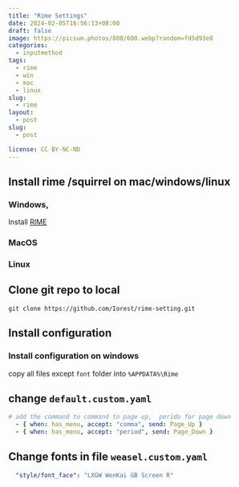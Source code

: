```yaml
---
title: "Rime Settings"
date: 2024-02-05T16:56:13+08:00
draft: false
image: https://picsum.photos/800/600.webp?random=fd5d93e8
categories:
  - inputmethod
tags:
  - rime
  - win
  - mac
  - linux
slug:
  - rime
layout: 
  - post
slug: 
  - post

license: CC BY-NC-ND
---
```






## Install rime /squirrel on mac/windows/linux

### Windows,

Install [RIME](https://rime.im/)

### MacOS

### Linux

## Clone git repo to local

```shell
git clone https://github.com/Iorest/rime-setting.git
```

## Install configuration
### Install configuration on windows

copy all files except `font` folder into
`%APPDATA%\Rime`

## change `default.custom.yaml`

```yaml
# add the command to command to page up,  perido for page down
  - { when: has_menu, accept: "comma", send: Page_Up }
  - { when: has_menu, accept: "period", send: Page_Down }
```

## Change fonts in file `weasel.custom.yaml`

```yaml
  "style/font_face": "LXGW WenKai GB Screen R"
```
